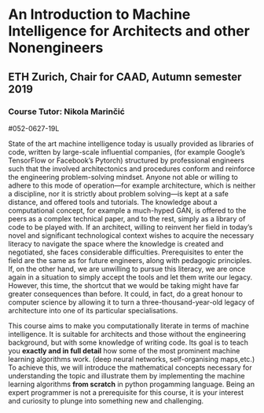 # An Introduction to Machine Intelligence for Architects and other Nonengineers
## ETH Zurich, Chair for CAAD, Autumn semester 2019
### Course Tutor: Nikola Marinčić

#052-0627-19L

State of the art machine intelligence today is usually provided as libraries of code, written by large-scale influential companies, (for example Google’s TensorFlow or Facebook’s Pytorch) structured by professional engineers such that the involved architectonics and procedures conform and reinforce the engineering problem-solving mindset. Anyone not able or willing to adhere to this mode of operation—for example architecture, which is neither a discipline, nor it is strictly about problem solving—is kept at a safe distance, and offered tools and tutorials. The knowledge about a computational concept, for example a much-hyped GAN, is offered to the peers as a complex technical paper, and to the rest, simply as a library of code to be played with. If an architect, willing to reinvent her field in today’s novel and significant technological context wishes to acquire the necessary literacy to navigate the space where the knowledge is created and negotiated, she faces considerable difficulties. Prerequisites to enter the field are the same as for future engineers, along with pedagogic principles. If, on the other hand, we are unwilling to pursue this literacy, we are once again in a situation to simply accept the tools and let them write our legacy. However, this time, the shortcut that we would be taking might have far greater consequences than before. It could, in fact, do a great honour to computer science by allowing it to turn a three-thousand-year-old legacy of architecture into one of its particular specialisations.

This course aims to make you computationally literate in terms of machine intelligence. It is suitable for architects and those without the engineering background, but with some knowledge of writing code. Its goal is to teach you __exactly and in full detail__ how some of the most prominent machine learning algorithms work. (deep neural networks, self-organising maps,etc.) To achieve this, we will introduce the mathematical concepts necessary for understanding the topic and illustrate them by implementing the machine learning algorithms __from scratch__ in python progamming language. Being an expert programmer is not a prerequisite for this course, it is your interest and curiosity to plunge into something new and challenging.